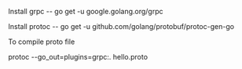  Install grpc --
 go get -u google.golang.org/grpc

 Install protoc --
 go get -u github.com/golang/protobuf/protoc-gen-go

 To compile proto file 

 protoc --go_out=plugins=grpc:. hello.proto 
